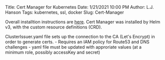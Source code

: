 Title: Cert Manager for Kubernetes
Date: 1/21/2021 10:00 PM
Author: L.J. Hanson
Tags: kubernetes, ssl, docker
Slug: Cert-Manager

Overall installtion instructions are [here](https://cert-manager.io/docs/installation/kubernetes/).  Cert Manager was installed by Helm v3, with the custom resource definitions (CRD).


ClusterIssuer.yaml file sets up the connection to the CA (Let's Encrypt) in order to generate certs.
    - Requires an IAM policy for Route53 and DNS challenges
    - yaml file must be updated with approriate values (at a minimum role, possibly accessKey and secret)
